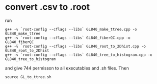 # convert .csv to .root
run
```
g++ -v `root-config --cflags --libs` GL840_make_ttree.cpp -o GL840_make_ttree
g++ -v `root-config --cflags --libs` GL840_fiberQC.cpp -o GL840_fiberQC
g++ -v `root-config --cflags --libs` GL840_root_to_2Dhist.cpp -o GL840_root_to_2Dhist
g++ -v `root-config --cflags --libs` GL840_tree_to_histogram.cpp -o GL840_tree_to_histogram
```
and give 744 permisson to all executables and .sh files.
Then
```
source GL_to_ttree.sh
```

